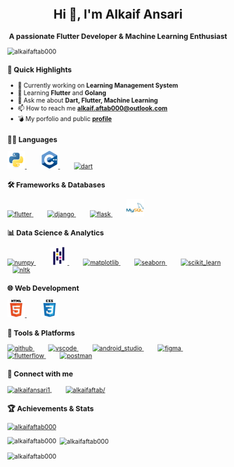 <h1 align="center">Hi 👋, I'm Alkaif Ansari</h1>
<h3 align="center">A passionate Flutter Developer & Machine Learning Enthusiast</h3>

<p align="left"> 
  <img src="https://komarev.com/ghpvc/?username=alkaifaftab000&label=Profile%20views&color=0e75b6&style=flat" alt="alkaifaftab000" /> 
</p>

### 🚀 Quick Highlights
- 🔭 Currently working on **Learning Management System**
- 🌱 Learning **Flutter** and **Golang**
- 💬 Ask me about **Dart, Flutter, Machine Learning**
- 📫 How to reach me **[alkaif.aftab000@outlook.com](mailto:alkaif.aftab000@outlook.com)**
- 💣 My porfolio and public **[profile](https://profolio-alkaif.vercel.app/)**

### 👨‍💻 Languages
<p align="left" style="margin: 15px 0;">
  <a href="https://www.python.org" target="_blank" rel="noreferrer" style="margin-right: 20px;">
    <img src="https://raw.githubusercontent.com/devicons/devicon/master/icons/python/python-original.svg" alt="python" width="40" height="40"/>
  </a>&nbsp;&nbsp;
  <a href="https://www.w3schools.com/cpp/" target="_blank" rel="noreferrer" style="margin-right: 20px;">
    <img src="https://raw.githubusercontent.com/devicons/devicon/master/icons/cplusplus/cplusplus-original.svg" alt="cplusplus" width="40" height="40"/>
  </a>&nbsp;&nbsp;
  <a href="https://dart.dev" target="_blank" rel="noreferrer" style="margin-right: 20px;">
    <img src="https://www.vectorlogo.zone/logos/dartlang/dartlang-icon.svg" alt="dart" width="40" height="40"/>
  </a>
</p>

### 🛠️ Frameworks & Databases
<p align="left" style="margin: 15px 0;">
  <a href="https://flutter.dev" target="_blank" rel="noreferrer" style="margin-right: 20px;">
    <img src="https://www.vectorlogo.zone/logos/flutterio/flutterio-icon.svg" alt="flutter" width="40" height="40"/>
  </a>&nbsp;&nbsp;
  <a href="https://www.djangoproject.com/" target="_blank" rel="noreferrer" style="margin-right: 20px;">
    <img src="https://cdn.worldvectorlogo.com/logos/django.svg" alt="django" width="40" height="40"/>
  </a>&nbsp;&nbsp;
  <a href="https://flask.palletsprojects.com/" target="_blank" rel="noreferrer" style="margin-right: 20px;">
    <img src="https://www.vectorlogo.zone/logos/pocoo_flask/pocoo_flask-icon.svg" alt="flask" width="40" height="40"/>
  </a>&nbsp;&nbsp;
  <a href="https://www.mysql.com/" target="_blank" rel="noreferrer" style="margin-right: 20px;">
    <img src="https://raw.githubusercontent.com/devicons/devicon/master/icons/mysql/mysql-original-wordmark.svg" alt="mysql" width="40" height="40"/>
  </a>
</p>

### 📊 Data Science & Analytics
<p align="left" style="margin: 15px 0;">
  <a href="https://numpy.org/" target="_blank" rel="noreferrer" style="margin-right: 20px;">
    <img src="https://www.vectorlogo.zone/logos/numpy/numpy-icon.svg" alt="numpy" width="40" height="40"/>
  </a>&nbsp;&nbsp;
  <a href="https://pandas.pydata.org/" target="_blank" rel="noreferrer" style="margin-right: 20px;">
    <img src="https://raw.githubusercontent.com/devicons/devicon/2ae2a900d2f041da66e950e4d48052658d850630/icons/pandas/pandas-original.svg" alt="pandas" width="40" height="40"/>
  </a>&nbsp;&nbsp;
  <a href="https://matplotlib.org/" target="_blank" rel="noreferrer" style="margin-right: 20px;">
    <img src="https://seeklogo.com/images/M/matplotlib-logo-AEB3DC9BB4-seeklogo.com.png" alt="matplotlib" width="40" height="40"/>
  </a>&nbsp;&nbsp;
  <a href="https://seaborn.pydata.org/" target="_blank" rel="noreferrer" style="margin-right: 20px;">
    <img src="https://seaborn.pydata.org/_images/logo-mark-lightbg.svg" alt="seaborn" width="40" height="40"/>
  </a>&nbsp;&nbsp;
  <a href="https://scikit-learn.org/" target="_blank" rel="noreferrer" style="margin-right: 20px;">
    <img src="https://upload.wikimedia.org/wikipedia/commons/0/05/Scikit_learn_logo_small.svg" alt="scikit_learn" width="40" height="40"/>
  </a>&nbsp;&nbsp;
  <a href="https://www.nltk.org/" target="_blank" rel="noreferrer" style="margin-right: 20px;">
    <img src="https://miro.medium.com/max/592/1*YM2HXc7f4v02pZBEO8h-qw.png" alt="nltk" width="40" height="40"/>
  </a>
</p>

### 🌐 Web Development
<p align="left" style="margin: 15px 0;">
  <a href="https://www.w3.org/html/" target="_blank" rel="noreferrer" style="margin-right: 20px;">
    <img src="https://raw.githubusercontent.com/devicons/devicon/master/icons/html5/html5-original-wordmark.svg" alt="html5" width="40" height="40"/>
  </a>&nbsp;&nbsp;
  <a href="https://www.w3schools.com/css/" target="_blank" rel="noreferrer" style="margin-right: 20px;">
    <img src="https://raw.githubusercontent.com/devicons/devicon/master/icons/css3/css3-original-wordmark.svg" alt="css3" width="40" height="40"/>
  </a>
</p>

### 🔧 Tools & Platforms
<p align="left" style="margin: 15px 0;">
  <a href="https://github.com/" target="_blank" rel="noreferrer" style="margin-right: 20px;">
    <img src="https://www.vectorlogo.zone/logos/github/github-icon.svg" alt="github" width="40" height="40"/>
  </a>&nbsp;&nbsp;
  <a href="https://code.visualstudio.com/" target="_blank" rel="noreferrer" style="margin-right: 20px;">
    <img src="https://www.vectorlogo.zone/logos/visualstudio_code/visualstudio_code-icon.svg" alt="vscode" width="40" height="40"/>
  </a>&nbsp;&nbsp;
  <a href="https://developer.android.com/studio" target="_blank" rel="noreferrer" style="margin-right: 20px;">
    <img src="https://1.bp.blogspot.com/-LgTa-xDiknI/X4EflN56boI/AAAAAAAAPuk/24YyKnqiGkwRS9-_9suPKkfsAwO4wHYEgCLcBGAsYHQ/s0/image9.png" alt="android_studio" width="40" height="40"/>
  </a>&nbsp;&nbsp;
  <a href="https://www.figma.com/" target="_blank" rel="noreferrer" style="margin-right: 20px;">
    <img src="https://www.vectorlogo.zone/logos/figma/figma-icon.svg" alt="figma" width="40" height="40"/>
  </a>&nbsp;&nbsp;
  <a href="https://flutterflow.io" target="_blank" rel="noreferrer" style="margin-right: 20px;">
    <img src="https://www.vectorlogo.zone/logos/flutterio/flutterio-icon.svg" alt="flutterflow" width="40" height="40"/>
  </a>&nbsp;&nbsp;
  <a href="https://postman.com" target="_blank" rel="noreferrer" style="margin-right: 20px;">
    <img src="https://www.vectorlogo.zone/logos/getpostman/getpostman-icon.svg" alt="postman" width="40" height="40"/>
  </a>
</p>

### 🤝 Connect with me
<p align="left" style="margin: 15px 0;">
  <a href="https://linkedin.com/in/alkaifansari1" target="blank" style="margin-right: 20px;">
    <img align="center" src="https://raw.githubusercontent.com/rahuldkjain/github-profile-readme-generator/master/src/images/icons/Social/linked-in-alt.svg" alt="alkaifansari1" height="30" width="40" />
  </a>&nbsp;&nbsp;
  <a href="https://leetcode.com/u/alkaifaftab/" target="blank" style="margin-right: 20px;">
    <img align="center" src="https://raw.githubusercontent.com/rahuldkjain/github-profile-readme-generator/master/src/images/icons/Social/leet-code.svg" alt="alkaifaftab/" height="30" width="40" />
  </a>
</p>

### 🏆 Achievements & Stats

<!-- GitHub Trophies -->
<p align="left" style="margin: 15px 0;"> 
  <a href="https://github.com/ryo-ma/github-profile-trophy">
    <img src="https://github-profile-trophy.vercel.app/?username=alkaifaftab000&theme=darkhub&margin-w=15" alt="alkaifaftab000" />
  </a> 
</p>

<p style="margin: 15px 0;">
  <img align="left" src="https://github-readme-stats.vercel.app/api/top-langs?username=alkaifaftab000&show_icons=true&locale=en&layout=compact&theme=dark" alt="alkaifaftab000" />
</p>

<p style="margin: 15px 0;">&nbsp;
  <img align="center" src="https://github-readme-stats.vercel.app/api?username=alkaifaftab000&show_icons=true&locale=en&theme=dark" alt="alkaifaftab000" />
</p>

<p style="margin: 15px 0;">
  <img align="center" src="https://github-readme-streak-stats.herokuapp.com/?user=alkaifaftab000&theme=dark" alt="alkaifaftab000" />
</p>

